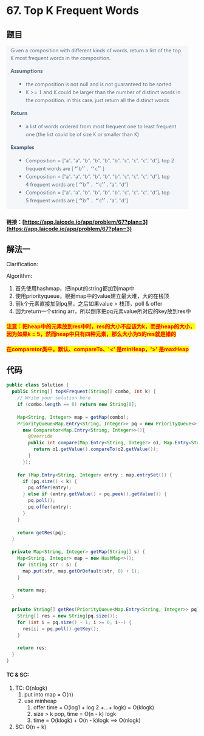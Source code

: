 # 67. Top K Frequent Words

## 题目

![](<.gitbook/assets/image (75).png>)

#### 链接：[https://app.laicode.io/app/problem/67?plan=3](https://app.laicode.io/app/problem/67?plan=3)

## 解法一

Clarification:&#x20;

Algorithm:&#x20;

1. 首先使用hashmap，把input的string都加到map中
2. 使用priorityqueue，根据map中的value建立最大堆，大的在栈顶
3. 前k个元素直接加到pq里，之后如果value > 栈顶，poll & offer
4. 因为return一个string arr，所以倒序把pq元素value所对应的key放到res中

#### <mark style="color:red;">注意：把heap中的元素放到res中时，res的大小不应该为k，而是heap的大小，因为如果k = 5，然而heap中只有四种元素，那么大小为5的res就是错的</mark>

#### <mark style="color:red;">在comparetor类中，默认、compareTo、'<' 是minHeap，'>' 是maxHeap</mark>

## 代码

```java
public class Solution {
  public String[] topKFrequent(String[] combo, int k) {
    // Write your solution here
    if (combo.length == 0) return new String[0];

    Map<String, Integer> map = getMap(combo);
    PriorityQueue<Map.Entry<String, Integer>> pq = new PriorityQueue<>(k, 
      new Comparator<Map.Entry<String, Integer>>(){
        @Override
        public int compare(Map.Entry<String, Integer> o1, Map.Entry<String, Integer> o2) {
          return o1.getValue().compareTo(o2.getValue());
        }
      });

    for (Map.Entry<String, Integer> entry : map.entrySet()) {
      if (pq.size() < k) {
        pq.offer(entry);
      } else if (entry.getValue() > pq.peek().getValue()) {
        pq.poll();
        pq.offer(entry);
      }
    }

    return getRes(pq);
  }

  private Map<String, Integer> getMap(String[] s) {
    Map<String, Integer> map = new HashMap<>();
    for (String str : s) {
      map.put(str, map.getOrDefault(str, 0) + 1);
    }

    return map;
  }

  private String[] getRes(PriorityQueue<Map.Entry<String, Integer>> pq) {
    String[] res = new String[pq.size()];
    for (int i = pq.size() - 1; i >= 0; i--) {
      res[i] = pq.poll().getKey();
    }

    return res;
  }
}

```

#### TC & SC:&#x20;

1. TC: O(nlogk)
   1. put into map = O(n)
   2. use minheap
      1. offer time = O(log1 + log 2 +...+ logk) = O(klogk)
      2. size > k pop, time = O(n - k) logk
      3. time = O(klogk) + O(n - k)logk ==> O(nlogk)
2. SC: O(n + k)
